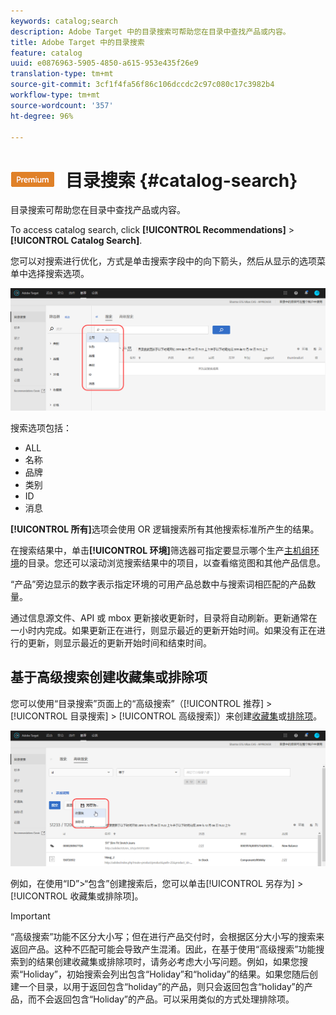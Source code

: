 ```yaml
---
keywords: catalog;search
description: Adobe Target 中的目录搜索可帮助您在目录中查找产品或内容。
title: Adobe Target 中的目录搜索
feature: catalog
uuid: e0876963-5905-4850-a615-953e435f26e9
translation-type: tm+mt
source-git-commit: 3cf1f4fa56f86c106dccdc2c97c080c17c3982b4
workflow-type: tm+mt
source-wordcount: '357'
ht-degree: 96%

---
```



# ![PREMIUM](/help/assets/premium.png) 目录搜索 {#catalog-search}

目录搜索可帮助您在目录中查找产品或内容。

To access catalog search, click **[!UICONTROL Recommendations]** > **[!UICONTROL Catalog Search]**.

您可以对搜索进行优化，方式是单击搜索字段中的向下箭头，然后从显示的选项菜单中选择搜索选项。

![](assets/searchproductsmenu.png)

搜索选项包括：

* ALL
* 名称
* 品牌
* 类别
* ID
* 消息

**[!UICONTROL 所有]**&#x200B;选项会使用 OR 逻辑搜索所有其他搜索标准所产生的结果。

在搜索结果中，单击&#x200B;**[!UICONTROL 环境]**&#x200B;筛选器可指定要显示哪个生产[主机组环境](/help/administrating-target/hosts.md)的目录。您还可以滚动浏览搜索结果中的项目，以查看缩览图和其他产品信息。

“产品”旁边显示的数字表示指定环境的可用产品总数中与搜索词相匹配的产品数量。

通过信息源文件、API 或 mbox 更新接收更新时，目录将自动刷新。更新通常在一小时内完成。如果更新正在进行，则显示最近的更新开始时间。如果没有正在进行的更新，则显示最近的更新开始时间和结束时间。

## 基于高级搜索创建收藏集或排除项

您可以使用“目录搜索”页面上的“高级搜索”（[!UICONTROL 推荐] > [!UICONTROL 目录搜索] > [!UICONTROL 高级搜索]）来创建[收藏集](/help/c-recommendations/c-products/collections.md)或[排除项](/help/c-recommendations/c-products/exclusions.md)。

![另存为对话框](/help/c-recommendations/c-products/assets/save-as-dialog.png)

例如，在使用“ID”>“包含”创建搜索后，您可以单击[!UICONTROL 另存为] > [!UICONTROL 收藏集或排除项]。

>[!IMPORTANT]
>
>“高级搜索”功能不区分大小写；但在进行产品交付时，会根据区分大小写的搜索来返回产品。这种不匹配可能会导致产生混淆。因此，在基于使用“高级搜索”功能搜索到的结果创建收藏集或排除项时，请务必考虑大小写问题。例如，如果您搜索“Holiday”，初始搜索会列出包含“Holiday”和“holiday”的结果。如果您随后创建一个目录，以用于返回包含“holiday”的产品，则只会返回包含“holiday”的产品，而不会返回包含“Holiday”的产品。可以采用类似的方式处理排除项。
